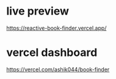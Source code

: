# live preview

https://reactive-book-finder.vercel.app/

# vercel dashboard

https://vercel.com/ashik044/book-finder
